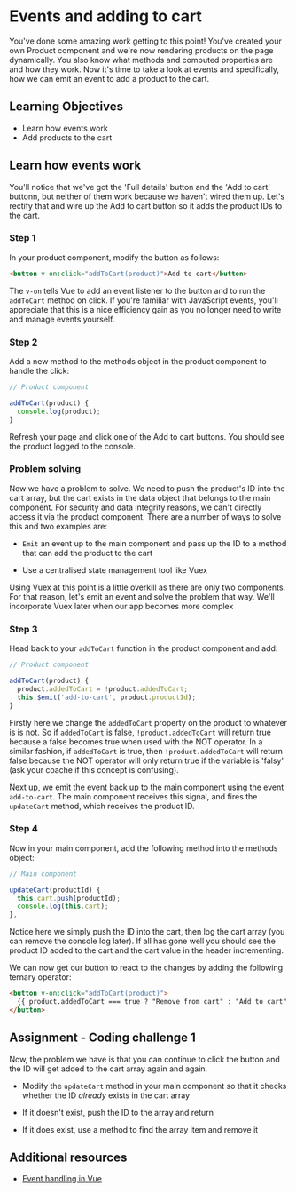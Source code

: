 # Events and adding to cart

You've done some amazing work getting to this point! You've created your own Product component and we're now rendering products on the page dynamically. You also know what methods and computed properties are and how they work. Now it's time to take a look at events and specifically, how we can emit an event to add a product to the cart.

## Learning Objectives

- Learn how events work
- Add products to the cart

## Learn how events work

You'll notice that we've got the 'Full details' button and the 'Add to cart' buttonn, but neither of them work because we haven't wired them up. Let's rectify that and wire up the Add to cart button so it adds the product IDs to the cart.

### Step 1

In your product component, modify the button as follows:

```html
<button v-on:click="addToCart(product)">Add to cart</button>
```

The `v-on` tells Vue to add an event listener to the button and to run the `addToCart` method on click. If you're familiar with JavaScript events, you'll appreciate that this is a nice efficiency gain as you no longer need to write and manage events yourself.

### Step 2

Add a new method to the methods object in the product component to handle the click:

```javascript
// Product component

addToCart(product) {
  console.log(product);
}
```

Refresh your page and click one of the Add to cart buttons. You should see the product logged to the console.

### Problem solving

Now we have a problem to solve. We need to push the product's ID into the cart array, but the cart exists in the data object that belongs to the main component. For security and data integrity reasons, we can't directly access it via the product component. There are a number of ways to solve this and two examples are:

- `Emit` an event up to the main component and pass up the ID to a method that can add the product to the cart

- Use a centralised state management tool like Vuex

Using Vuex at this point is a little overkill as there are only two components. For that reason, let's emit an event and solve the problem that way. We'll incorporate Vuex later when our app becomes more complex

### Step 3

Head back to your `addToCart` function in the product component and add:

```javascript
// Product component

addToCart(product) {
  product.addedToCart = !product.addedToCart;
  this.$emit('add-to-cart', product.productId);
}
```

Firstly here we change the `addedToCart` property on the product to whatever is is not. So if `addedToCart` is false, `!product.addedToCart` will return true because a false becomes true when used with the NOT operator. In a similar fashion, if `addedToCart` is true, then `!product.addedToCart` will return false because the NOT operator will only return true if the variable is 'falsy' (ask your coache if this concept is confusing).

Next up, we emit the event back up to the main component using the event `add-to-cart`. The main component receives this signal, and fires the `updateCart` method, which receives the product ID.

### Step 4

Now in your main component, add the following method into the methods object:

```javascript
// Main component

updateCart(productId) {
  this.cart.push(productId);
  console.log(this.cart);
},
```

Notice here we simply push the ID into the cart, then log the cart array (you can remove the console log later). If all has gone well you should see the product ID added to the cart and the cart value in the header incrementing.

We can now get our button to react to the changes by adding the following ternary operator:

```html
<button v-on:click="addToCart(product)">
  {{ product.addedToCart === true ? "Remove from cart" : "Add to cart" }}
</button>
```

## Assignment - Coding challenge 1

Now, the problem we have is that you can continue to click the button and the ID will get added to the cart array again and again.

- Modify the `updateCart` method in your main component so that it checks whether the ID _already_ exists in the cart array

- If it doesn't exist, push the ID to the array and return

- If it does exist, use a method to find the array item and remove it

## Additional resources

- [Event handling in Vue](https://vuejs.org/v2/guide/events.html)
